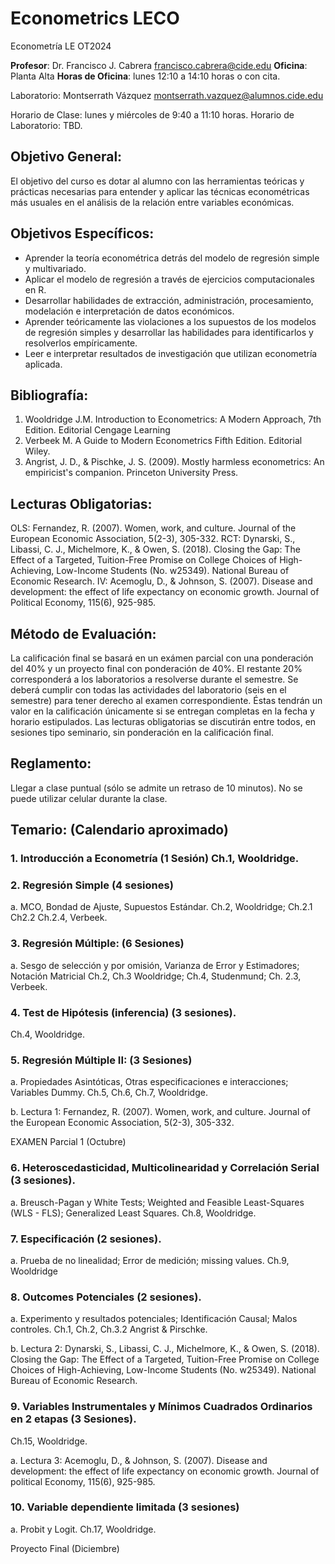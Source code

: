 # Econometrics LECO
Econometría LE OT2024

**Profesor**: Dr. Francisco J. Cabrera
francisco.cabrera@cide.edu
**Oficina**: Planta Alta
**Horas de Oficina**: lunes 12:10 a 14:10 horas o con cita.

Laboratorio: Montserrath Vázquez
montserrath.vazquez@alumnos.cide.edu

Horario de Clase: lunes y miércoles de 9:40 a 11:10 horas.
Horario de Laboratorio: TBD.

## Objetivo General:
El objetivo del curso es dotar al alumno con las herramientas teóricas y prácticas necesarias para entender y aplicar las técnicas econométricas más usuales en el análisis de la relación entre variables económicas. 

## Objetivos Específicos:
-	Aprender la teoría econométrica detrás del modelo de regresión simple y multivariado.
-	Aplicar el modelo de regresión a través de ejercicios computacionales en R.  
-	Desarrollar habilidades de extracción, administración, procesamiento, modelación e interpretación de datos económicos. 
-	Aprender teóricamente las violaciones a los supuestos de los modelos de regresión simples y desarrollar las habilidades para identificarlos y resolverlos empíricamente.
-	Leer e interpretar resultados de investigación que utilizan econometría aplicada.

## Bibliografía:
1.	Wooldridge J.M. Introduction to Econometrics: A Modern Approach, 7th Edition. Editorial Cengage Learning
2.	Verbeek M. A Guide to Modern Econometrics Fifth Edition. Editorial Wiley.
3.	Angrist, J. D., & Pischke, J. S. (2009). Mostly harmless econometrics: An empiricist's companion. Princeton University Press.

## Lecturas Obligatorias:
OLS: Fernandez, R. (2007). Women, work, and culture. Journal of the European Economic Association, 5(2-3), 305-332.
RCT: Dynarski, S., Libassi, C. J., Michelmore, K., & Owen, S. (2018). Closing the Gap: The Effect of a Targeted, Tuition-Free Promise on College Choices of High-Achieving, Low-Income Students (No. w25349). National Bureau of Economic Research.
IV: Acemoglu, D., & Johnson, S. (2007). Disease and development: the effect of life expectancy on economic growth. Journal of Political Economy, 115(6), 925-985.

## Método de Evaluación:
La calificación final se basará en un exámen parcial con una ponderación del 40% y un proyecto final con ponderación de 40%. El restante 20% corresponderá a los laboratorios a resolverse durante el semestre. Se deberá cumplir con todas las actividades del laboratorio (seis en el semestre) para tener derecho al examen correspondiente. Éstas tendrán un valor en la calificación únicamente si se entregan completas en la fecha y horario estipulados. Las lecturas obligatorias se discutirán entre todos, en sesiones tipo seminario, sin ponderación en la calificación final. 

## Reglamento: 
Llegar a clase puntual (sólo se admite un retraso de 10 minutos). No se puede utilizar celular durante la clase.

## Temario: (Calendario aproximado)
 
### 1.	Introducción a Econometría (1 Sesión) Ch.1, Wooldridge.

### 2.	Regresión Simple (4 sesiones)

a.	MCO, Bondad de Ajuste, Supuestos Estándar.
Ch.2, Wooldridge; Ch.2.1 Ch2.2 Ch.2.4, Verbeek.

### 3.	Regresión Múltiple: (6 Sesiones)

a.	Sesgo de selección y por omisión, Varianza de Error y Estimadores; Notación Matricial
Ch.2, Ch.3 Wooldridge; Ch.4, Studenmund; Ch. 2.3, Verbeek.

### 4.	Test de Hipótesis (inferencia) (3 sesiones).
Ch.4, Wooldridge.

### 5.	Regresión Múltiple II: (3 Sesiones)

a.	Propiedades Asintóticas, Otras especificaciones e interacciones; Variables Dummy.
Ch.5, Ch.6, Ch.7, Wooldridge.

b.	Lectura 1: Fernandez, R. (2007). Women, work, and culture. Journal of the European Economic Association, 5(2-3), 305-332.

EXAMEN Parcial 1 (Octubre)

### 6.	Heteroscedasticidad, Multicolinearidad y Correlación Serial (3 sesiones).

a.	Breusch-Pagan y White Tests; Weighted and Feasible Least-Squares (WLS - FLS); Generalized Least Squares.
Ch.8, Wooldridge.

### 7.	Especificación (2 sesiones).

a.	Prueba de no linealidad; Error de medición; missing values.
Ch.9, Wooldridge

### 8.	Outcomes Potenciales (2 sesiones).

a.	Experimento y resultados potenciales; Identificación Causal; Malos controles.
Ch.1, Ch.2, Ch.3.2 Angrist & Pirschke. 

b.	Lectura 2: Dynarski, S., Libassi, C. J., Michelmore, K., & Owen, S. (2018). Closing the Gap: The Effect of a Targeted, Tuition-Free Promise on College Choices of High-Achieving, Low-Income Students (No. w25349). National Bureau of Economic Research.

### 9.	Variables Instrumentales y Mínimos Cuadrados Ordinarios en 2 etapas (3 Sesiones).
Ch.15, Wooldridge.

a.	Lectura 3: Acemoglu, D., & Johnson, S. (2007). Disease and development: the effect of life expectancy on economic growth. Journal of political Economy, 115(6), 925-985.

### 10.	Variable dependiente limitada (3 sesiones)
a.	Probit y Logit.
Ch.17, Wooldridge. 

Proyecto Final (Diciembre)

